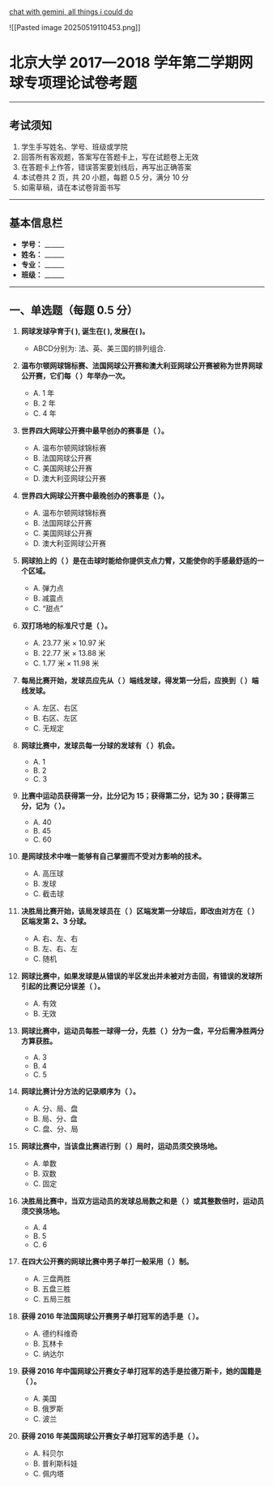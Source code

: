 [chat with gemini, all things i could do](https://g.co/gemini/share/b533078d9660) 

![[Pasted image 20250519110453.png]] 

# 北京大学 2017—2018 学年第二学期网球专项理论试卷考题

---

## 考试须知

1. 学生手写姓名、学号、班级或学院  
2. 回答所有客观题，答案写在答题卡上，写在试题卷上无效  
3. 在答题卡上作答，错误答案要划线后，再写出正确答案  
4. 本试卷共 2 页，共 20 小题，每题 0.5 分，满分 10 分  
5. 如需草稿，请在本试卷背面书写  

---

## 基本信息栏

- **学号：** ______  
- **姓名：** ______  
- **专业：** ______  
- **班级：** ______  

---

## 一、单选题（每题 0.5 分）

1. **网球发球孕育于( ), 诞生在( ), 发展在( )。**  
   - ABCD分别为:  法、英、美三国的排列组合. 

2. **温布尔顿网球锦标赛、法国网球公开赛和澳大利亚网球公开赛被称为世界网球公开赛，它们每（   ）年举办一次。**  
   - A. 1 年  
   - B. 2 年  
   - C. 4 年  

3. **世界四大网球公开赛中最早创办的赛事是（   ）。**  
   - A. 温布尔顿网球锦标赛  
   - B. 法国网球公开赛  
   - C. 美国网球公开赛  
   - D. 澳大利亚网球公开赛  

4. **世界四大网球公开赛中最晚创办的赛事是（   ）。**  
   - A. 温布尔顿网球锦标赛  
   - B. 法国网球公开赛  
   - C. 美国网球公开赛  
   - D. 澳大利亚网球公开赛  

5. **网球拍上的（   ）是在击球时能给你提供支点力臂，又能使你的手感最舒适的一个区域。**  
   - A. 弹力点  
   - B. 减震点  
   - C. “甜点”  

6. **双打场地的标准尺寸是（   ）。**  
   - A. 23.77 米 × 10.97 米  
   - B. 22.77 米 × 13.88 米  
   - C. 1.77 米 × 11.98 米  

7. **每局比赛开始，发球员应先从（   ）端线发球，得发第一分后，应换到（   ）端线发球。**  
   - A. 左区、右区  
   - B. 右区、左区  
   - C. 无规定  

8. **网球比赛中，发球员每一分球的发球有（   ）机会。**  
   - A. 1  
   - B. 2  
   - C. 3  

9. **比赛中运动员获得第一分，比分记为 15；获得第二分，记为 30；获得第三分，记为（   ）。**  
   - A. 40  
   - B. 45  
   - C. 60  

10. **是网球技术中唯一能够有自己掌握而不受对方影响的技术。**  
    - A. 高压球  
    - B. 发球  
    - C. 截击球  

11. **决胜局比赛开始，该局发球员在（   ）区端发第一分球后，即改由对方在（   ）区端发第 2、3 分球。**  
    - A. 右、左、右  
    - B. 左、右、左  
    - C. 随机  

12. **网球比赛中，如果发球是从错误的半区发出并未被对方击回，有错误的发球所引起的比赛记分误差（   ）。**  
    - A. 有效  
    - B. 无效  

13. **网球比赛中，运动员每胜一球得一分，先胜（   ）分为一盘，平分后需净胜两分方算获胜。**  
    - A. 3  
    - B. 4  
    - C. 5  

14. **网球比赛计分方法的记录顺序为（   ）。**  
    - A. 分、局、盘  
    - B. 局、分、盘  
    - C. 盘、分、局  

15. **网球比赛中，当该盘比赛进行到（   ）局时，运动员须交换场地。**  
    - A. 单数  
    - B. 双数  
    - C. 固定  

16. **决胜局比赛中，当双方运动员的发球总局数之和是（   ）或其整数倍时，运动员须交换场地。**  
    - A. 4  
    - B. 5  
    - C. 6  

17. **在四大公开赛的网球比赛中男子单打一般采用（   ）制。**  
    - A. 三盘两胜  
    - B. 五盘三胜  
    - C. 五局三胜  

18. **获得 2016 年法国网球公开赛男子单打冠军的选手是（   ）。**  
    - A. 德约科维奇  
    - B. 瓦林卡  
    - C. 纳达尔  

19. **获得 2016 年中国网球公开赛女子单打冠军的选手是拉德万斯卡，她的国籍是（   ）。**  
    - A. 美国  
    - B. 俄罗斯  
    - C. 波兰  

20. **获得 2016 年美国网球公开赛女子单打冠军的选手是（   ）。**  
    - A. 科贝尔  
    - B. 普利斯科娃  
    - C. 佩内塔  
